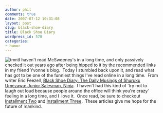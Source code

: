 ```yaml
---
author: phil
comments: true
date: 2007-07-12 10:31:08
layout: post
slug: black-shoe-diary
title: Black Shoe Diary
wordpress_id: 570
categories:
- humor
---
```


![tmnt](http://fak3r.com/wp-content/uploads/2007/07/tmnt.jpg)I haven't read McSweeney's in a long time, and only passively checked it out years ago after being hipped to it by the recommended links in my friend Yvonne's blog.  Today I stumbled back upon it, and read what has got to be one of the funniest things I've read online in a long time.  From writer Eric Feezell, [Black Shoe Diary: The Daily Musings of Shuruku Umezawa: Junior Salesman, Ninja](http://www.mcsweeneys.net/2006/7/24feezell.html).  I haven't had this kind of 'try not to laugh out loud because people around the office will think you're crazy' feeling in a long time, and I  love it.  Once read, be sure to checkout [Installment Two](http://www.mcsweeneys.net/2007/1/24feezell.html) and [Installment Three](http://mcsweeneys.net/2007/6/27feezell.html).  These articles give me hope for the future of mankind.
